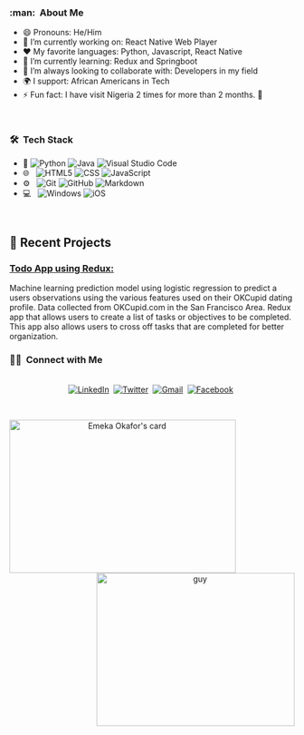 <h3> :man: &nbsp;About Me </h3>

- 😄 Pronouns: He/Him 
- 🔭 I’m currently working on: React Native Web Player
- :heart: My favorite languages: Python, Javascript, React Native
- 🌱 I’m currently learning: Redux and Springboot
- 👯 I’m always looking to collaborate with: Developers in my field
- 🌍 I support: African Americans in Tech
- ⚡ Fun fact: I have visit Nigeria 2 times for more than 2 months. 🖖

<br/>

<h3> 🛠 &nbsp;Tech Stack</h3>

- :space_invader:
  ![Python](https://img.shields.io/badge/Python-14354C?style=for-the-badge&logo=python&logoColor=white)
  ![Java](https://img.shields.io/badge/Java-ED8B00?style=for-the-badge&logo=java&logoColor=white)
  ![Visual Studio Code](https://img.shields.io/badge/Visual_Studio_Code-0078D4?style=for-the-badge&logo=visual%20studio%20code&logoColor=white) 
- 🌐 &nbsp;
  ![HTML5](https://img.shields.io/badge/HTML5-E34F26?style=for-the-badge&logo=html5&logoColor=white)
  ![CSS](https://img.shields.io/badge/CSS-239120?&style=for-the-badge&logo=css3&logoColor=white)
  ![JavaScript](https://img.shields.io/badge/JavaScript-323330?style=for-the-badge&logo=javascript&logoColor=F7DF1E)
- ⚙️ &nbsp;
  ![Git](https://img.shields.io/badge/Git-F05032?style=for-the-badge&logo=git&logoColor=white)
  ![GitHub](https://img.shields.io/badge/GitHub-100000?style=for-the-badge&logo=github&logoColor=white)
  ![Markdown](https://img.shields.io/badge/Markdown-000000?style=for-the-badge&logo=markdown&logoColor=white)
- 💻 &nbsp;
  ![Windows](https://img.shields.io/badge/Windows-0078D6?style=for-the-badge&logo=windows&logoColor=white)
  ![iOS](https://img.shields.io/badge/iOS-000000?style=for-the-badge&logo=ios&logoColor=white)


<br/>

<p>

## 📝 Recent Projects
### [ Todo App using Redux: ](https://github.com/eokafor78/ToDo-List-using-Redux)<br>
Machine learning prediction model using logistic regression to predict a users observations using the various features used on their OKCupid dating profile. Data collected from OKCupid.com in the San Francisco Area.
Redux app that allows users to create a list of tasks or objectives to be completed. This app also allows users to cross off tasks that are completed for better organization.<br>

</p>


<h3> 🤝🏻 &nbsp;Connect with Me </h3> 

<p align="center">
<br>
<a href="https://www.linkedin.com/in/chukwuemeka-okafor/"><img src="https://img.shields.io/badge/linkedin-%230077B5.svg?&style=for-the-badge&logo=linkedin&logoColor=white" alt="LinkedIn" /></a>&nbsp;
<a href="https://twitter.com/ImChuckk"><img src="https://img.shields.io/badge/Twitter-1DA1F2?style=for-the-badge&logo=twitter&logoColor=white" alt="Twitter" /></a>&nbsp;
<a href="mailto:okafor.chukwuemeka98@gmail.com?subject=Hola%20Jiji"><img src="https://img.shields.io/badge/gmail-%23D14836.svg?&style=for-the-badge&logo=gmail&logoColor=white" alt="Gmail"/></a>&nbsp;
<a href="https://www.facebook.com/chukwuemeka.okafor.3958/"><img src="https://img.shields.io/badge/Facebook-1877F2?style=for-the-badge&logo=facebook&logoColor=white" alt="Facebook"/></a>&nbsp;
<!--<a href="https://eokafor78.github.io/"><img alt="Website" src="https://img.shields.io/website?style=for-the-badge&up_message=portfolio&url=https%3A%2F%2Fkkvanonymous.github.io%2F"></a>-->
</p>


<br/> 
<p>


<a align= "center" href="https://github.com/eokafor78">
<img alt= "Emeka Okafor's card" height="270px" width="400"  src="https://github-readme-stats.vercel.app/api?username=eokafor78&theme=dark&show_icons=true&langs_count=8&hide_border=true" />
  <img align="right" height="270px" alt="guy" width="350" src="https://i.pinimg.com/originals/e4/26/70/e426702edf874b181aced1e2fa5c6cde.gif" /> </a>


</p>
<br/>

<!--

Here are some ideas to get you started:

#Stats card for later use
<img height="180em" src="https://github-readme-stats.vercel.app/api/top-langs/?username=eokafor78&theme=dark&layout=compact" />

-->
